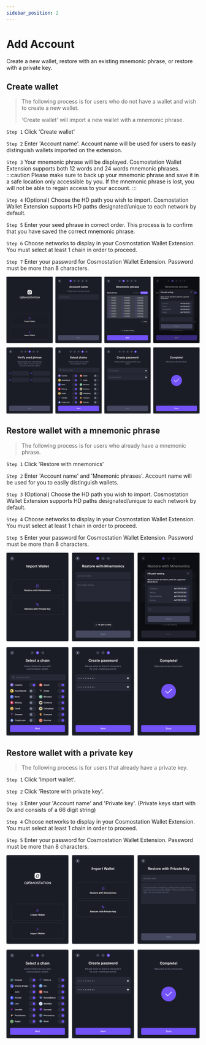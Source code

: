 ```yaml
---
sidebar_position: 2
---
```



# Add Account

Create a new wallet, restore with an existing mnemonic phrase, or restore with a private key.


## Create wallet

> The following process is for users who do not have a wallet and wish to create a new wallet. 
>
> 'Create wallet' will import a new wallet with a mnemonic phrase.

`Step 1` Click 'Create wallet'

`Step 2` Enter 'Account name'. Account name will be used for users to easily distinguish wallets imported on the extension.

`Step 3` Your mnemonic phrase will be displayed. Cosmostation Wallet Extension supports both 12 words and 24 words mnemonic phrases.
:::caution
Please make sure to back up your mnemonic phrase and save it in a safe location only accessible by you. If the mnemonic phrase is lost, you will not be able to regain access to your account.
:::

`Step 4` (Optional) Choose the HD path you wish to import. Cosmostation Wallet Extension supports HD paths designated/unique to each network by default.

`Step 5` Enter your seed phrase in correct order. This process is to confirm that you have saved the correct mnemonic phrase.

`Step 6` Choose networks to display in your Cosmostation Wallet Extension. You must select at least 1 chain in order to proceed.

`Step 7` Enter your password for Cosmostation Wallet Extension. Password must be more than 8 characters.

![Create wallet](/img/guide/extension/account/add/create.png)

## Restore wallet with a mnemonic phrase

> The following process is for users who already have a mnemonic phrase.

`Step 1` Click 'Restore with mnemonics'

`Step 2` Enter 'Account name' and 'Mnemonic phrases'. Account name will be used for you to easily distinguish wallets.

`Step 3` (Optional) Choose the HD path you wish to import. Cosmostation Wallet Extension supports HD paths designated/unique to each network by default.

`Step 4` Choose networks to display in your Cosmostation Wallet Extension. You must select at least 1 chain in order to proceed.

`Step 5` Enter your password for Cosmostation Wallet Extension. Password must be more than 8 characters.

![Import mnemonic](/img/guide/extension/account/add/mnemonic.png)

## Restore wallet with a private key

> The following process is for users that already have a private key.

`Step 1` Click 'Import wallet'.

`Step 2` Click 'Restore with private key'.

`Step 3` Enter your 'Account name' and 'Private key'. (Private keys start with 0x and consists of a 66 digit string)

`Step 4` Choose networks to display in your Cosmostation Wallet Extension. You must select at least 1 chain in order to proceed.

`Step 5` Enter your password for Cosmostation Wallet Extension. Password must be more than 8 characters.

![Import private key](/img/guide/extension/account/add/privatekey.png)